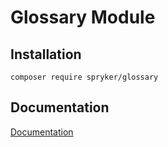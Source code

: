 # Glossary Module

## Installation

```
composer require spryker/glossary
```

## Documentation

[Documentation](https://spryker.github.io)
